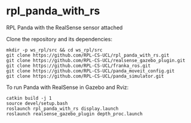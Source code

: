 # rpl_panda_with_rs
RPL Panda with the RealSense sensor attached

Clone the repository and its dependencies:
```
mkdir -p ws_rpl/src && cd ws_rpl/src
git clone https://github.com/RPL-CS-UCL/rpl_panda_with_rs.git
git clone https://github.com/RPL-CS-UCL/realsense_gazebo_plugin.git
git clone https://github.com/RPL-CS-UCL/franka_ros.git
git clone https://github.com/RPL-CS-UCL/panda_moveit_config.git
git clone https://github.com/RPL-CS-UCL/panda_simulator.git
```

To run Panda with RealSense in Gazebo and Rviz:
```
catkin build -j 1
source devel/setup.bash
roslaunch rpl_panda_with_rs display.launch
roslaunch realsense_gazebo_plugin depth_proc.launch
```
